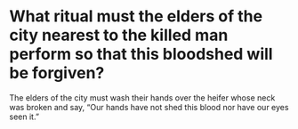 # What ritual must the elders of the city nearest to the killed man perform so that this bloodshed will be forgiven?

The elders of the city must wash their hands over the heifer whose neck was broken and say, “Our hands have not shed this blood nor have our eyes seen it.”
